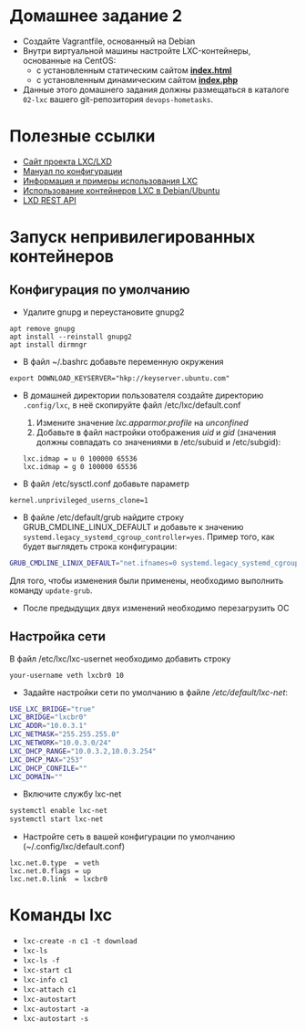 # Домашнее задание 2

- Создайте Vagrantfile, основанный на Debian
- Внутри виртуальной машины настройте LXC-контейнеры, основанные на CentOS:
  - с установленным статическим сайтом **[index.html](files/index.html)**
  - с установленным динамическим сайтом **[index.php](files/index.php)**
- Данные этого домашнего задания должны размещаться в каталоге `02-lxc` вашего git-репозитория `devops-hometasks`.

# Полезные ссылки

- [Сайт проекта LXC/LXD](https://linuxcontainers.org/)
- [Мануал по конфигурации](https://linuxcontainers.org/lxc/manpages/man5/lxc.container.conf.5.html)
- [Информация и примеры использования LXC](https://saturn.ffzg.hr/rot13/index.cgi?action=display_html;page_name=lxc)
- [Использование контейнеров LXC в Debian/Ubuntu](https://www.opennet.ru/tips/2413_lxc_container_chroot_limit_debian_cgroup.shtml)
- [LXD REST API](https://linuxcontainers.org/lxd/rest-api/)

# Запуск непривилегированных контейнеров

## Конфигурация по умолчанию

* Удалите gnupg и переустановите gnupg2
```
apt remove gnupg
apt install --reinstall gnupg2
apt install dirmngr
```

* В файл ~/.bashrc добавьте переменную окружения
```
export DOWNLOAD_KEYSERVER="hkp://keyserver.ubuntu.com"
```

* В домашней директории пользователя создайте директорию `.config/lxc`, в неё скопируйте файл /etc/lxc/default.conf

  1. Измените значение *lxc.apparmor.profile* на *unconfined*
  1. Добавьте в файл настройки отображения *uid* и *gid* (значения должны совпадать со значениями в /etc/subuid и /etc/subgid):
    ```
    lxc.idmap = u 0 100000 65536
    lxc.idmap = g 0 100000 65536
    ```

* В файл /etc/sysctl.conf добавьте параметр
```
kernel.unprivileged_userns_clone=1
```

* В файле /etc/default/grub найдите строку GRUB_CMDLINE_LINUX_DEFAULT и добавьте к значению ` systemd.legacy_systemd_cgroup_controller=yes`. Пример того, как будет выглядеть строка конфигурации:
```bash
GRUB_CMDLINE_LINUX_DEFAULT="net.ifnames=0 systemd.legacy_systemd_cgroup_controller=yes"
```
Для того, чтобы изменения были применены, необходимо выполнить команду `update-grub`.

* После предыдущих двух изменений необходимо перезагрузить ОС


## Настройка сети

В файл /etc/lxc/lxc-usernet необходимо добавить строку
```
your-username veth lxcbr0 10
```

* Задайте настройки сети по умолчанию в файле */etc/default/lxc-net*:
```bash
USE_LXC_BRIDGE="true"
LXC_BRIDGE="lxcbr0"
LXC_ADDR="10.0.3.1"
LXC_NETMASK="255.255.255.0"
LXC_NETWORK="10.0.3.0/24"
LXC_DHCP_RANGE="10.0.3.2,10.0.3.254"
LXC_DHCP_MAX="253"
LXC_DHCP_CONFILE=""
LXC_DOMAIN=""
```

* Включите службу lxc-net
```bash
systemctl enable lxc-net
systemctl start lxc-net
```

* Настройте сеть в вашей конфигурации по умолчанию (~/.config/lxc/default.conf)
```
lxc.net.0.type  = veth
lxc.net.0.flags = up
lxc.net.0.link  = lxcbr0
```


# Команды lxc
- `lxc-create -n c1 -t download`
- `lxc-ls`
- `lxc-ls -f`
- `lxc-start c1`
- `lxc-info c1`
- `lxc-attach c1`
- `lxc-autostart`
- `lxc-autostart -a`
- `lxc-autostart -s`

